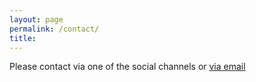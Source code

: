 ```yaml
---
layout: page
permalink: /contact/
title: 
---
```


Please contact via one of the social channels or [via email](mailto:mmelihgultekin@gmail.com)
